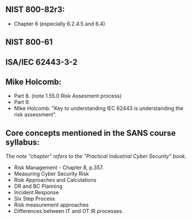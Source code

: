 ## NIST 800-82r3:
- Chapter 6 (especially 6.2.4.5 and 6.4)

## NIST 800-61

## ISA/IEC 62443-3-2

## Mike Holcomb:
- Part 8. (note 1.55.0 Risk Assesment process)
- Part 9.
- Mike Holcomb: "Key to understanding IEC 62443 is understanding the risk assessment".

## Core concepts mentioned in the SANS course syllabus:  
_The note "chapter" refers to the "Practical Industrial Cyber Security" book._
- Risk Management - Chapter 8, p.357.
- Measuring Cyber Security Risk
- Risk Approaches and Calculations
- DR and BC Planning
- Incident Response
- Six Step Process
- Risk measurement approaches
- Differences between IT and OT IR processes.
